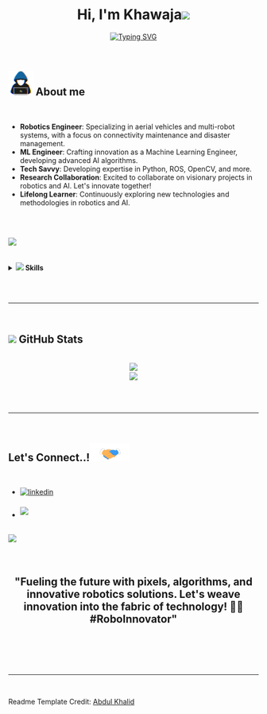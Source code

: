 <h1 align="center"><b>Hi, I'm Khawaja</b><img src="https://media.giphy.com/media/hvRJCLFzcasrR4ia7z/giphy.gif" width="35"></h1>

<p align="center">
  <a href="https://git.io/typing-svg"><img src="https://readme-typing-svg.herokuapp.com?font=Fira+Code&pause=500&random=false&width=435&lines=Robotics+Engineer" alt="Typing SVG" /></a>
</p>

<br>

## <picture><img src="https://github.com/0xAbdulKhalid/0xAbdulKhalid/raw/main/assets/mdImages/about_me.gif" width="50px"></picture> **About me**

<br>

- **Robotics Engineer**: Specializing in aerial vehicles and multi-robot systems, with a focus on connectivity maintenance and disaster management.
- **ML Engineer**: Crafting innovation as a Machine Learning Engineer, developing advanced AI algorithms.
- **Tech Savvy**: Developing expertise in Python, ROS, OpenCV, and more.
- **Research Collaboration**: Excited to collaborate on visionary projects in robotics and AI. Let's innovate together!
- **Lifelong Learner**: Continuously exploring new technologies and methodologies in robotics and AI.

<br><br>

<img src="https://user-images.githubusercontent.com/73097560/115834477-dbab4500-a447-11eb-908a-139a6edaec5c.gif"><br><br>

<details>
<summary><img src="https://media2.giphy.com/media/QssGEmpkyEOhBCb7e1/giphy.gif?cid=ecf05e47a0n3gi1bfqntqmob8g9aid1oyj2wr3ds3mg700bl&rid=giphy.gif" width="25"><b> Skills</b></summary>
<br>

<p align="center">

- **Languages**:
    ![Python](https://img.shields.io/badge/Python%20-%2314354C.svg?style=for-the-badge&logo=python&logoColor=white)    
    ![C++](https://img.shields.io/badge/C++%20-%2300599C.svg?style=for-the-badge&logo=c%2B%2B&logoColor=white)
    ![MATLAB](https://img.shields.io/badge/MATLAB%20-%23F7DF1E.svg?style=for-the-badge&logo=mathworks&logoColor=white)
<br>   

- **AI and ML Frameworks**:
    ![OpenAI Gym](https://img.shields.io/badge/OpenAI%20Gym-%23F7DF1E.svg?style=for-the-badge&logo=openai&logoColor=white)
    ![OpenCV](https://img.shields.io/badge/OpenCV%20-%23F7DF1E.svg?style=for-the-badge&logo=opencv&logoColor=white)
    ![PyTorch](https://img.shields.io/badge/PyTorch-%23EE4C2C.svg?style=for-the-badge&logo=pytorch&logoColor=white)
    ![TensorFlow](https://img.shields.io/badge/TensorFlow-%23FF6F00.svg?style=for-the-badge&logo=tensorflow&logoColor=white)
<br>

- **Robotics**:
    ![ROS](https://img.shields.io/badge/ROS%20-%231E90FF.svg?style=for-the-badge&logo=ros&logoColor=white)
    ![ROS 2](https://img.shields.io/badge/ROS%202-%231E90FF.svg?style=for-the-badge&logo=ros&logoColor=white)
    ![Gazebo](https://img.shields.io/badge/Gazebo-%23F7DF1E.svg?style=for-the-badge&logo=gazebo&logoColor=white)
<br>

- **Tools**:
    ![Git](https://img.shields.io/badge/git-%23F05033.svg?style=for-the-badge&logo=git&logoColor=white)
    ![GitHub](https://img.shields.io/badge/github-%23121011.svg?style=for-the-badge&logo=github&logoColor=white)
    ![Visual Studio Code](https://img.shields.io/badge/Visual%20Studio%20Code-0078d7.svg?style=for-the-badge&logo=visual-studio-code&logoColor=white)
    ![Linux](https://img.shields.io/badge/Linux-FCC624?style=for-the-badge&logo=linux&logoColor=black)
<br>

- **Others**:
    ![LaTeX](https://img.shields.io/badge/LaTeX-%23008080.svg?style=for-the-badge&logo=latex&logoColor=white)
    ![Microsoft Office](https://img.shields.io/badge/Microsoft%20Office-%230A66C2.svg?style=for-the-badge&logo=microsoft-office&logoColor=white)
<br>

</p>
</details>

<br><br>

-----

<br>

## <img src="https://media.giphy.com/media/iY8CRBdQXODJSCERIr/giphy.gif" width="35"><b> GitHub Stats </b>
<br>

<div align="center">

<a href="https://github.com/KhAlamdar11">
    <img src="https://github-stats-alpha.vercel.app/api?username=KhAlamdar11&cc=22272e&width=500px&tc=BD07F7&ic=fff&bc=0000">
</a>

<br>

<a href="https://github.com/KhAlamdar11">
    <img src="http://github-profile-summary-cards.vercel.app/api/cards/repos-per-language?username=KhAlamdar11&theme=dracula">
</a>

</div>

<br><br>

-----

<br>

## <b> Let's Connect..!</b><img src="https://github.com/0xAbdulKhalid/0xAbdulKhalid/raw/main/assets/mdImages/handshake.gif" width="80">
<br>
<div align='left'>

<ul>

<li>
<a href="https://www.linkedin.com/in/khalamdar/" target="_blank">
<img src="https://img.shields.io/badge/linkedin:%20Khawaja_Ghulam_Alamdar-%2300acee.svg?color=405DE6&style=for-the-badge&logo=linkedin&logoColor=white" alt=linkedin style="margin-bottom: 5px;"/>
</a>
</li>

<br>

<li>
<a href="mailto:khawaja.alamdar11@gmail.com" target="_blank">
<img src="https://img.shields.io/badge/gmail:%20Khawaja_Ghulam_Alamdar-%23EA4335.svg?style=for-the-badge&logo=gmail&logoColor=white" t=mail style="margin-bottom: 5px;" />
</a>
</li>
	
</ul>
</div>

<br>
<img src="https://user-images.githubusercontent.com/73097560/115834477-dbab4500-a447-11eb-908a-139a6edaec5c.gif">
<br>
<br>
<br>

<div align='center'>

## <b> "Fueling the future with pixels, algorithms, and innovative robotics solutions. Let's weave innovation into the fabric of technology! 🚀✨ #RoboInnovator" </b>

</div>
<br><br><br><br>

---

<br>

Readme Template Credit: [Abdul Khalid](https://github.com/0xabdulkhalid)

<!--
**KhAlamdar11/KhAlamdar11** is a ✨ _special_ ✨ repository because its `README.md` (this file) appears on your GitHub profile.

Here are some ideas to get you started:

- 🔭 I’m currently working on ...
- 🌱 I’m currently learning ...
- 👯 I’m looking to collaborate on ...
- 🤔 I’m looking for help with ...
- 💬 Ask me about ...
- 📫 How to reach me: ...
- 😄 Pronouns: ...
- ⚡ Fun fact: ...
-->
